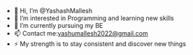 - 👋 Hi, I’m @YashashMallesh
- 👀 I’m interested in Programming and learning new skills
- 🌱 I’m currently pursuing my BE 
- 📫 Contact me:yashumallesh2022@gmail.com
- ⚡ My strength is to stay consistent and discover new things

<!---
YashashMallesh/YashashMallesh is a ✨ special ✨ repository because its `README.md` (this file) appears on your GitHub profile.
You can click the Preview link to take a look at your changes.
--->

